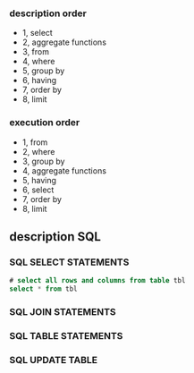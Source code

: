 ### description order
- 1, select
- 2, aggregate functions
- 3, from
- 4, where
- 5, group by
- 6, having
- 7, order by
- 8, limit

### execution order
- 1, from
- 2, where
- 3, group by
- 4, aggregate functions
- 5, having
- 6, select
- 7, order by
- 8, limit


## description SQL

### SQL SELECT STATEMENTS

```sql
# select all rows and columns from table tbl 
select * from tbl
```

### SQL JOIN STATEMENTS

### SQL TABLE STATEMENTS

### SQL UPDATE TABLE 
